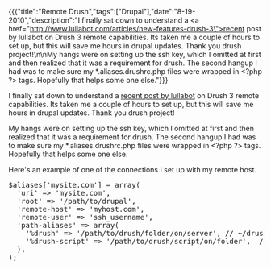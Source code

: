 {{{"title":"Remote Drush","tags":["Drupal"],"date":"8-19-2010","description":"I finally sat down to understand a <a href=\"http://www.lullabot.com/articles/new-features-drush-3\">recent post by lullabot</a> on Drush 3 remote capabilities.  Its taken me a couple of hours to set up, but this will save me hours in drupal updates.  Thank you drush project!\n\nMy hangs were on setting up the ssh key, which I omitted at first and then realized that it was a requirement for drush.  The second hangup I had was to make sure my *.aliases.drushrc.php files were wrapped in &#60;?php ?&#62; tags.  Hopefully that helps some one else."}}}

I finally sat down to understand a <a href="http://www.lullabot.com/articles/new-features-drush-3">recent post by lullabot</a> on Drush 3 remote capabilities.  Its taken me a couple of hours to set up, but this will save me hours in drupal updates.  Thank you drush project!

My hangs were on setting up the ssh key, which I omitted at first and then realized that it was a requirement for drush.  The second hangup I had was to make sure my *.aliases.drushrc.php files were wrapped in &#60;?php ?&#62; tags.  Hopefully that helps some one else.

Here's an example of one of the connections I set up with my remote host.
<pre>
$aliases['mysite.com'] = array(
  'uri' =&#62; 'mysite.com',
  'root' =&#62; '/path/to/drupal',
  'remote-host' =&#62; 'myhost.com',
  'remote-user' =&#62; 'ssh_username',
  'path-aliases' =&#62; array(
    '%drush' =&#62; '/path/to/drush/folder/on/server', // ~/drush
    '%drush-script' =&#62; '/path/to/drush/script/on/folder',  //~/drush/drush
  ), 
);
</pre>